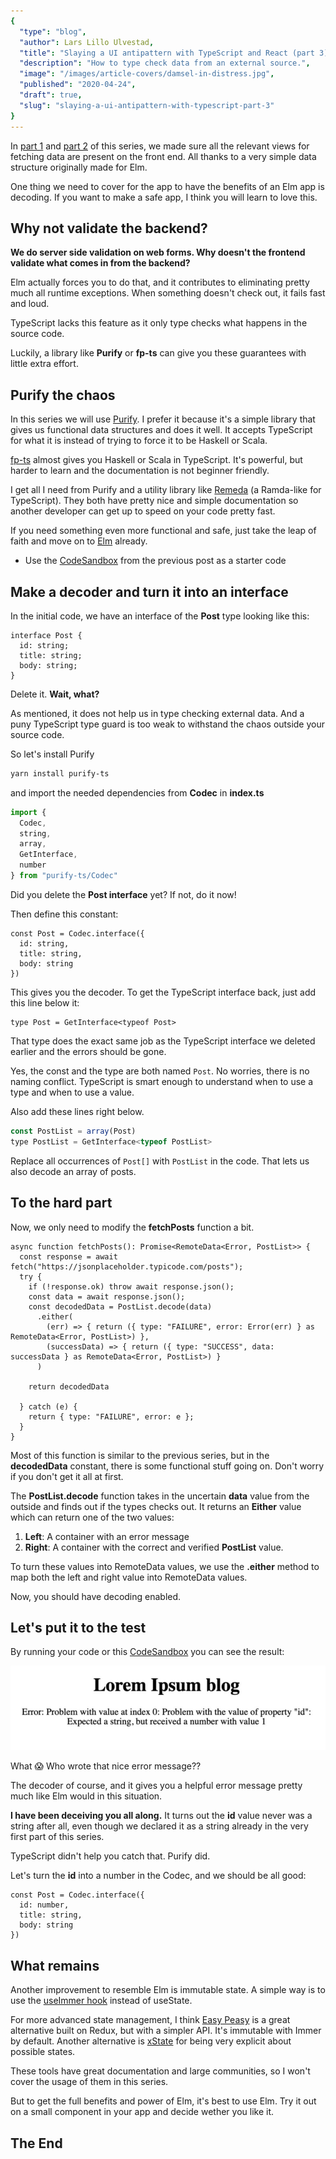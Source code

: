 ```yaml
---
{
  "type": "blog",
  "author": Lars Lillo Ulvestad,
  "title": "Slaying a UI antipattern with TypeScript and React (part 3)",
  "description": "How to type check data from an external source.",
  "image": "/images/article-covers/damsel-in-distress.jpg",
  "published": "2020-04-24",
  "draft": true,
  "slug": "slaying-a-ui-antipattern-with-typescript-part-3"
}
---
```


In [part 1](/blog/slaying-a-ui-antipattern-with-typescript) and [part 2](/blog/slaying-a-ui-antipattern-with-typescript-part-2) of this series, we made sure all the relevant views for fetching data are present on the front end. All thanks to a very simple data structure originally made for Elm.

One thing we need to cover for the app to have the benefits of an Elm app is decoding. If you want to make a safe app, I think you will learn to love this.

## Why not validate the backend?

**We do server side validation on web forms. Why doesn't the frontend validate what comes in from the backend?**

Elm actually forces you to do that, and it contributes to eliminating pretty much all runtime exceptions. When something doesn't check out, it fails fast and loud.

TypeScript lacks this feature as it only type checks what happens in the source code. 

Luckily, a library like **Purify** or **fp-ts** can give you these guarantees with little extra effort.

## Purify the chaos

In this series we will use [Purify](https://gigobyte.github.io/purify/). I prefer it because it's a simple library that gives us functional data structures and does it well. It accepts TypeScript for what it is instead of trying to force it to be Haskell or Scala.

[fp-ts](https://gcanti.github.io/fp-ts/) almost gives you Haskell or Scala in TypeScript. It's powerful, but harder to learn and the documentation is not beginner friendly.

I get all I need from Purify and a utility library like [Remeda](https://github.com/remeda/remeda) (a Ramda-like for TypeScript). They both have pretty nice and simple documentation so another developer can get up to speed on your code pretty fast. 

If you need something even more functional and safe, just take the leap of faith and move on to [Elm](https://elm-lang.org/) already. 

- Use the [CodeSandbox](https://codesandbox.io/s/remotedata-with-typescript-and-react-part-2-hlu4v?file=/src/index.tsx) from the previous post as a starter code

## Make a decoder and turn it into an interface

In the initial code, we have an interface of the **Post** type looking like this:

```tsx
interface Post {
  id: string;
  title: string;
  body: string;
}
```

Delete it. **Wait, what?**

As mentioned, it does not help us in type checking external data. And a puny TypeScript type guard is too weak to withstand the chaos outside your source code. 


So let's install Purify

```bash
yarn install purify-ts
```

and import the needed dependencies from **Codec** in **index.ts**

```jsx
import {
  Codec,
  string,
  array,
  GetInterface,
  number
} from "purify-ts/Codec"
```

Did you delete the **Post interface** yet? If not, do it now!

Then define this constant:

```tsx
const Post = Codec.interface({
  id: string,
  title: string,
  body: string
})
```

This gives you the decoder. To get the TypeScript interface back, just add this line below it:

```tsx
type Post = GetInterface<typeof Post>
```

That type does the exact same job as the TypeScript interface we deleted earlier and the errors should be gone.

Yes, the const and the type are both named `Post`. No worries, there is no naming conflict. TypeScript is smart enough to understand when to use a type and when to use a value.

Also add these lines right below.

```jsx
const PostList = array(Post)
type PostList = GetInterface<typeof PostList>
```

Replace all occurrences of `Post[]` with `PostList` in the code. That lets us also decode an array of posts.

## To the hard part

Now, we only need to modify the **fetchPosts** function a bit.

```tsx
async function fetchPosts(): Promise<RemoteData<Error, PostList>> {
  const response = await fetch("https://jsonplaceholder.typicode.com/posts");
  try {
    if (!response.ok) throw await response.json();
    const data = await response.json();
    const decodedData = PostList.decode(data)
      .either(
        (err) => { return ({ type: "FAILURE", error: Error(err) } as RemoteData<Error, PostList>) },
        (successData) => { return ({ type: "SUCCESS", data: successData } as RemoteData<Error, PostList>) }
      )

    return decodedData

  } catch (e) {
    return { type: "FAILURE", error: e };
  }
}
```

Most of this function is similar to the previous series, but in the **decodedData** constant, there is some functional stuff going on. Don't worry if you don't get it all at first.

The **PostList.decode** function takes in the uncertain **data** value from the outside and finds out if the types checks out. It returns an **Either** value which can return one of the two values:

1. **Left**: A container with an error message
2. **Right**: A container with the correct and verified **PostList** value.

To turn these values into RemoteData values, we use the **.either** method to map both the left and right value into RemoteData values.

Now, you should have decoding enabled.

## Let's put it to the test

By running your code or this [CodeSandbox](https://codesandbox.io/s/remotedata-with-typescript-and-react-part-3-9zrbd?file=/src/index.tsx) you can see the result:

![Screenshot of friendly error message](/images/archive/failing-decoder.jpg)

What 😱 Who wrote that nice error message??

The decoder of course, and it gives you a helpful error message pretty much like Elm would in this situation. 

**I have been deceiving you all along.** It turns out the **id** value never was a string after all, even though we declared it as a string already in the very first part of this series.

TypeScript didn't help you catch that. Purify did.

Let's turn the **id** into a number in the Codec, and we should be all good:

```tsx
const Post = Codec.interface({
  id: number,
  title: string,
  body: string
})
```

## What remains

Another improvement to resemble Elm is immutable state. A simple way is to use the [useImmer hook](https://github.com/immerjs/use-immer) instead of useState.

For more advanced state management, I think [Easy Peasy](https://easy-peasy.now.sh/) is a great alternative built on Redux, but with a simpler API. It's immutable with Immer by default. Another alternative is [xState](https://github.com/davidkpiano/xstate) for being very explicit about possible states.

These tools have great documentation and large communities, so I won't cover the usage of them in this series.

But to get the full benefits and power of Elm, it's best to use Elm. Try it out on a small component in your app and decide wether you like it.

## The End
